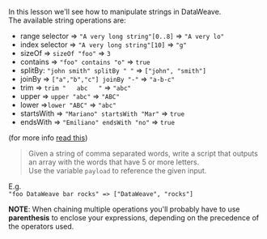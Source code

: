 In this lesson we'll see how to manipulate strings in DataWeave.<br/>
The available string operations are: <br/>

* range selector => `"A very long string"[0..8]` => `"A very lo"`
* index selector => `"A very long string"[10]` => `"g"`
* sizeOf => `sizeOf "foo"` => `3`
* contains => `"foo" contains "o"` => `true`
* splitBy: `"john smith" splitBy " "` => `["john", "smith"]`
* joinBy => `["a","b","c"] joinBy "-"` => `"a-b-c"`
* trim => `trim "   abc   "` => `"abc"`
* upper => `upper "abc"` => `"ABC"`
* lower =>`lower "ABC"` => `"abc"`
* startsWith => `"Mariano" startsWith "Mar"` => `true`
* endsWith => `"Emiliano" endsWith "no"` => `true`

(for more info [read this](https://docs.mulesoft.com/mule-user-guide/v/3.7/dataweave-reference-documentation#string))

>Given a string of comma separated words, write a script that outputs an array with the words that have 5 or more letters.<br/>
Use the variable `payload` to reference the given input.

E.g. <br/>
`"foo DataWeave bar rocks" => ["DataWeave", "rocks"]`

**NOTE**: When chaining multiple operations you'll probably have to use **parenthesis** to enclose your expressions, depending on the precedence of the operators used.
